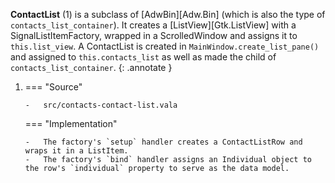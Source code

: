 **ContactList** (1) is a subclass of [AdwBin][Adw.Bin] (which is also the type of `contacts_list_container`). 
It creates a [ListView][Gtk.ListView] with a SignalListItemFactory, wrapped in a ScrolledWindow and assigns it to `this.list_view`.
A ContactList is created in `MainWindow.create_list_pane()` and assigned to `this.contacts_list`  as well as made the child of `contacts_list_container`.
{: .annotate }

1.  === "Source"

        -   src/contacts-contact-list.vala

    === "Implementation"

        -   The factory's `setup` handler creates a ContactListRow and wraps it in a ListItem.
        -   The factory's `bind` handler assigns an Individual object to the row's `individual` property to serve as the data model.

